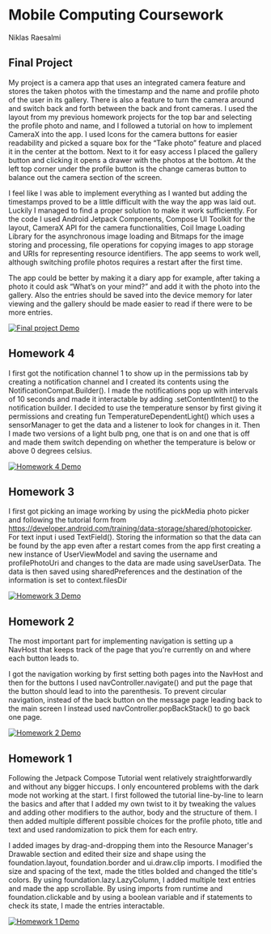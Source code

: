 # Mobile Computing Coursework
Niklas Raesalmi

## Final Project
My project is a camera app that uses an integrated camera feature and stores the taken photos with the timestamp and the name and profile photo of the user in its gallery. There is also a feature to turn the camera around and switch back and forth between the back and front cameras. I used the layout from my previous homework projects for the top bar and selecting the profile photo and name, and I followed a tutorial on how to implement CameraX into the app. I used Icons for the camera buttons for easier readability and picked a square box for the “Take photo” feature and placed it in the center at the bottom. Next to it for easy access I placed the gallery button and clicking it opens a drawer with the photos at the bottom. At the left top corner under the profile button is the change cameras button to balance out the camera section of the screen.

I feel like I was able to implement everything as I wanted but adding the timestamps proved to be a little difficult with the way the app was laid out. Luckily I managed to find a proper solution to make it work sufficiently. For the code I used Android Jetpack Components, Compose UI Toolkit for the layout, CameraX API for the camera functionalities, Coil Image Loading Library for the asynchronous image loading and Bitmaps for the image storing and processing, file operations for copying images to app storage and URIs for representing resource identifiers. The app seems to work well, although switching profile photos requires a restart after the first time.

The app could be better by making it a diary app for example, after taking a photo it could ask “What’s on your mind?” and add it with the photo into the gallery. Also the entries should be saved into the device memory for later viewing and the gallery should be made easier to read if there were to be more entries.

[![Final project Demo](https://img.youtube.com/vi/I1yu1J28WSw/0.jpg)](https://www.youtube.com/shorts/I1yu1J28WSw)

## Homework 4
I first got the notification channel 1 to show up in the permissions tab by creating a notification channel and I created its contents using the NotificationCompat.Builder(). I made the notifications pop up with intervals of 10 seconds and made it interactable by adding .setContentIntent() to the notification builder. I decided to use the temperature sensor by first giving it permissions and creating fun TemperatureDependentLight() which uses a sensorManager to get the data and a listener to look for changes in it. Then I made two versions of a light bulb png, one that is on and one that is off and made them switch depending on whether the temperature is below or above 0 degrees celsius. 

[![Homework 4 Demo](https://img.youtube.com/vi/uo8IzB-1-tQ/0.jpg)](https://www.youtube.com/shorts/uo8IzB-1-tQ)

## Homework 3
I first got picking an image working by using the pickMedia photo picker and following the tutorial form from https://developer.android.com/training/data-storage/shared/photopicker. For text input i used TextField(). Storing the information so that the data can be found by the app even after a restart comes from the app first creating a new instance of UserViewModel and saving the username and profilePhotoUri and changes to the data are made using saveUserData. The data is then saved using sharedPreferences and the destination of the information is set to context.filesDir

[![Homework 3 Demo](https://img.youtube.com/vi/LOeTRpFdccM/0.jpg)](https://www.youtube.com/shorts/LOeTRpFdccM)

## Homework 2
The most important part for implementing navigation is setting up a NavHost that keeps track of the page that you're currently on and where each button leads to.

I got the navigation working by first setting both pages into the NavHost and then for the buttons I used navController.navigate() and put the page that the button should lead to into the parenthesis. To prevent circular navigation, instead of the back button on the message page leading back to the main screen I instead used navController.popBackStack() to go back one page.

[![Homework 2 Demo](https://img.youtube.com/vi/c9yMqHfl4TA/0.jpg)](https://www.youtube.com/shorts/c9yMqHfl4TA)
## Homework 1

Following the Jetpack Compose Tutorial went relatively straightforwardly and without any bigger hiccups. I only encountered problems with the dark mode not working at the start. I first followed the tutorial line-by-line to learn the basics and after that I added my own twist to it by tweaking the values and adding other modifiers to the author, body and the structure of them. I then added multiple different possible choices for the profile photo, title and text and used randomization to pick them for each entry.

I added images by drag-and-dropping them into the Resource Manager's Drawable section and edited their size and shape using the foundation.layout, foundation.border and ui.draw.clip imports. I modified the size and spacing of the text, made the titles bolded and changed the title's colors. By using foundation.lazy.LazyColumn, I added multiple text entries and made the app scrollable. By using imports from runtime and foundation.clickable and by using a boolean variable and if statements to check its state, I made the entries interactable.

[![Homework 1 Demo](https://img.youtube.com/vi/K5z_BPJC6U0/0.jpg)](https://www.youtube.com/shorts/K5z_BPJC6U0)
